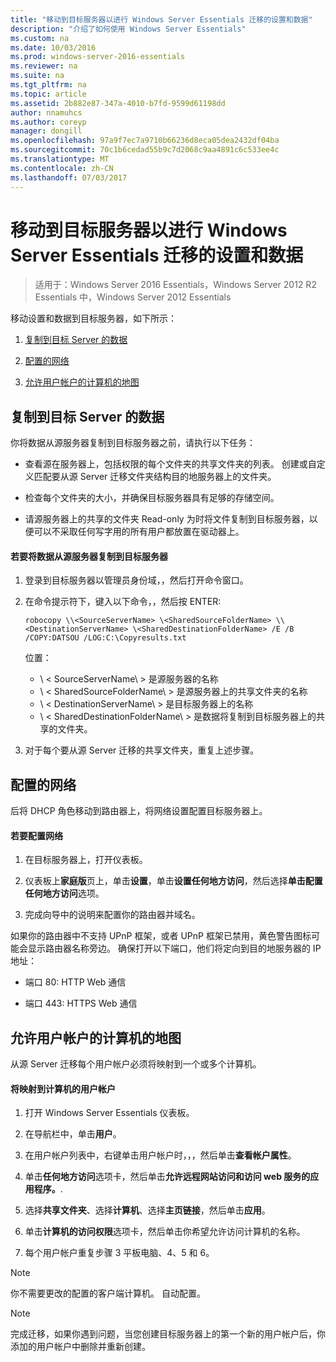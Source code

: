 ```yaml
---
title: "移动到目标服务器以进行 Windows Server Essentials 迁移的设置和数据"
description: "介绍了如何使用 Windows Server Essentials"
ms.custom: na
ms.date: 10/03/2016
ms.prod: windows-server-2016-essentials
ms.reviewer: na
ms.suite: na
ms.tgt_pltfrm: na
ms.topic: article
ms.assetid: 2b882e87-347a-4010-b7fd-9599d61198dd
author: nnamuhcs
ms.author: coreyp
manager: dongill
ms.openlocfilehash: 97a9f7ec7a9710b66236d8eca05dea2432df04ba
ms.sourcegitcommit: 70c1b6cedad55b9c7d2068c9aa4891c6c533ee4c
ms.translationtype: MT
ms.contentlocale: zh-CN
ms.lasthandoff: 07/03/2017
---
```

# <a name="move-settings-and-data-to-the-destination-server-for-windows-server-essentials-migration"></a>移动到目标服务器以进行 Windows Server Essentials 迁移的设置和数据

>适用于：Windows Server 2016 Essentials，Windows Server 2012 R2 Essentials 中，Windows Server 2012 Essentials

移动设置和数据到目标服务器，如下所示：  
  

1.  [复制到目标 Server 的数据](Move-Windows-SBS-2008-settings-and-data-to-the-Destination-Server-for-Windows-Server-Essentials-migration.md#BKMK_CopyData)  
  
2.  [配置的网络](Move-Windows-SBS-2008-settings-and-data-to-the-Destination-Server-for-Windows-Server-Essentials-migration.md#BKMK_Network)  
  
3.  [允许用户帐户的计算机的地图](Move-Windows-SBS-2008-settings-and-data-to-the-Destination-Server-for-Windows-Server-Essentials-migration.md#BKMK_MapPermittedComputers)  
 
##  <a name="BKMK_CopyData"></a>复制到目标 Server 的数据  
 你将数据从源服务器复制到目标服务器之前，请执行以下任务：  
  
-   查看源在服务器上，包括权限的每个文件夹的共享文件夹的列表。 创建或自定义匹配要从源 Server 迁移文件夹结构目的地服务器上的文件夹。  
  
-   检查每个文件夹的大小，并确保目标服务器具有足够的存储空间。  
  
-   请源服务器上的共享的文件夹 Read-only 为时将文件复制到目标服务器，以便可以不采取任何写字用的所有用户都放置在驱动器上。  
  
#### <a name="to-copy-data-from-the-source-server-to-the-destination-server"></a>若要将数据从源服务器复制到目标服务器  
  
1.  登录到目标服务器以管理员身份域，，然后打开命令窗口。  
  
2.  在命令提示符下，键入以下命令，，然后按 ENTER:  
  
    `robocopy \\<SourceServerName> \<SharedSourceFolderName> \\<DestinationServerName> \<SharedDestinationFolderName> /E /B /COPY:DATSOU /LOG:C:\Copyresults.txt`  
  
     位置：
     - \ < SourceServerName\ > 是源服务器的名称
     - \ < SharedSourceFolderName\ > 是源服务器上的共享文件夹的名称
     - \ < DestinationServerName\ > 是目标服务器上的名称
     - \ < SharedDestinationFolderName\ > 是数据将复制到目标服务器上的共享的文件夹。  
  
3.  对于每个要从源 Server 迁移的共享文件夹，重复上述步骤。  
  
##  <a name="BKMK_Network"></a>配置的网络  
 后将 DHCP 角色移动到路由器上，将网络设置配置目标服务器上。  
  
#### <a name="to-configure-the-network"></a>若要配置网络  
  
1.  在目标服务器上，打开仪表板。  
  
2.  仪表板上**家庭版**页上，单击**设置**，单击**设置任何地方访问**，然后选择**单击配置任何地方访问**选项。  
  
3.  完成向导中的说明来配置你的路由器并域名。  
  
 如果你的路由器中不支持 UPnP 框架，或者 UPnP 框架已禁用，黄色警告图标可能会显示路由器名称旁边。 确保打开以下端口，他们将定向到目的地服务器的 IP 地址：  
  
-   端口 80: HTTP Web 通信  
  
-   端口 443: HTTPS Web 通信  
  
##  <a name="BKMK_MapPermittedComputers"></a>允许用户帐户的计算机的地图  
 从源 Server 迁移每个用户帐户必须将映射到一个或多个计算机。  
  
#### <a name="to-map-user-accounts-to-computers"></a>将映射到计算机的用户帐户  
  
1.  打开 Windows Server Essentials 仪表板。  
  
2.  在导航栏中，单击**用户**。  
  
3.  在用户帐户列表中，右键单击用户帐户时，，，然后单击**查看帐户属性**。  
  
4.  单击**任何地方访问**选项卡，然后单击**允许远程网站访问和访问 web 服务的应用程序。**.  
  
5.  选择**共享文件夹**、选择**计算机**、选择**主页链接**，然后单击**应用**。  
  
6.  单击**计算机的访问权限**选项卡，然后单击你希望允许访问计算机的名称。  
  
7.  每个用户帐户重复步骤 3 平板电脑、4、5 和 6。  
  
> [!NOTE]
>  你不需要更改的配置的客户端计算机。 自动配置。  
  
> [!NOTE]
>  完成迁移，如果你遇到问题，当您创建目标服务器上的第一个新的用户帐户后，你添加的用户帐户中删除并重新创建。
